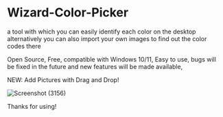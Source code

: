 # Wizard-Color-Picker

a tool with which you can easily identify each color on the desktop alternatively you can also import your own images to find out the color codes there 

Open Source,
Free,
compatible with Windows 10/11,
Easy to use,
bugs will be fixed in the future and new features will be made available,

NEW: Add Pictures with Drag and Drop!

![Screenshot (3156)](https://user-images.githubusercontent.com/109457379/220417899-65d5ae28-e284-406b-b8e3-cdfc0ca43d78.png)

Thanks for using!
